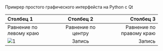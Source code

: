 Примрер простого графического интерфейста на Python c Qt

|Столбец 1|Столбец 2|Столбец 3|
|:-|:-:|-:|
|Равнение по левому краю|Равнение по центру|Равнение по правому краю|
|![1](https://github.com/user-attachments/assets/a6c0ab3b-d653-44e9-a579-cc5cd3e608c9)|Запись|Запись|

